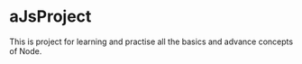 # aJsProject

This is project for learning and practise all the basics and advance concepts of Node.
